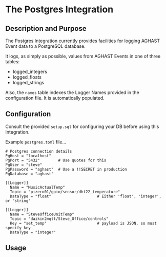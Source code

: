 # The Postgres Integration
## Description and Purpose

The Postgres Integration currently provides facilities for logging AGHAST Event data to
a PostgreSQL database.

It logs, as simply as possible, values from AGHAST Events in one of three tables:
 * logged_integers
 * logged_floats
 * logged_strings

Also, the `names` table indexes the Logger Names provided in the configuration file.  It is automatically populated.

## Configuration
Consult the provided `setup.sql` for configuring your DB before using this Integration.

Example `postgres.toml` file...

```
# Postgres connection details
PgHost = "localhost"
PgPort = "5432"        # Use quotes for this
PgUser = "steve"
PgPassword = "aghast"  # Use a !!SECRET in production
PgDatabase = "aghast"

[[Logger]]  
  Name = "MusicActualTemp" 
  Topic = "pizero01/gpio/sensor/dht22_temperature"
  DataType = "float"                    # Either 'float', 'integer', or 'string'
  
[[Logger]]
  Name = "SteveOfficeUnitTemp"       
  Topic = "daikin2mqtt/Steve_Office/controls"
  Key = "set_temp"                      # payload is JSON, so must specify key
  DataType = "integer"
```

## Usage
